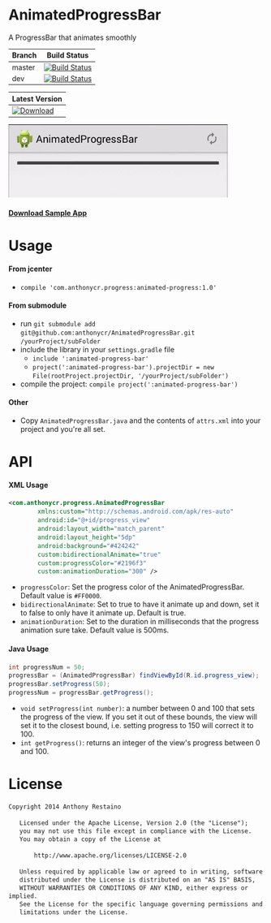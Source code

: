 AnimatedProgressBar
===================
A ProgressBar that animates smoothly

| Branch | Build Status |
|--------|--------------|
| master | [![Build Status](https://travis-ci.org/anthonycr/AnimatedProgressBar.svg?branch=master)](https://travis-ci.org/anthonycr/AnimatedProgressBar) |
| dev    | [![Build Status](https://travis-ci.org/anthonycr/AnimatedProgressBar.svg?branch=dev)](https://travis-ci.org/anthonycr/AnimatedProgressBar) |

| Latest Version |
|----------------|
| [![Download](https://api.bintray.com/packages/anthonycr/android/com.anthonycr.progress%3Aanimated-progress/images/download.svg)](https://bintray.com/anthonycr/android/com.anthonycr.progress%3Aanimated-progress/_latestVersion) |

![](animation.gif)

#### [Download Sample App](https://github.com/anthonycr/AnimatedProgressBar/releases/download/1.0.0/release.apk)

# Usage

#### From jcenter
* `compile 'com.anthonycr.progress:animated-progress:1.0'`

#### From submodule
* run `git submodule add git@github.com:anthonycr/AnimatedProgressBar.git /yourProject/subFolder`
* include the library in your `settings.gradle` file
    - `include ':animated-progress-bar'`
    - `project(':animated-progress-bar').projectDir = new File(rootProject.projectDir, '/yourProject/subFolder')`
* compile the project: `compile project(':animated-progress-bar')`

#### Other
* Copy `AnimatedProgressBar.java` and the contents of `attrs.xml` into your project and you're all set.

# API

#### XML Usage
```XML
<com.anthonycr.progress.AnimatedProgressBar
        xmlns:custom="http://schemas.android.com/apk/res-auto"
        android:id="@+id/progress_view"
        android:layout_width="match_parent"
        android:layout_height="5dp"
        android:background="#424242"
        custom:bidirectionalAnimate="true"
        custom:progressColor="#2196f3"
        custom:animationDuration="300" />
```

- `progressColor`: Set the progress color of the AnimatedProgressBar. Default value is `#FF0000`.
- `bidirectionalAnimate`: Set to true to have it animate up and down, set it to false to only have it animate up. Default is true.
- `animationDuration`: Set to the duration in milliseconds that the progress animation sure take. Default value is 500ms.

#### Java Usage
```Java
int progressNum = 50;
progressBar = (AnimatedProgressBar) findViewById(R.id.progress_view);
progressBar.setProgress(50);
progressNum = progressBar.getProgress();
```

- `void setProgress(int number)`: a number between 0 and 100 that sets the progress of the view. If you set it out of these bounds, the view will set it to the closest bound, i.e. setting progress to 150 will correct it to 100.
- `int getProgress()`: returns an integer of the view's progress between 0 and 100.

# License

```
Copyright 2014 Anthony Restaino

   Licensed under the Apache License, Version 2.0 (the "License");
   you may not use this file except in compliance with the License.
   You may obtain a copy of the License at

       http://www.apache.org/licenses/LICENSE-2.0

   Unless required by applicable law or agreed to in writing, software
   distributed under the License is distributed on an "AS IS" BASIS,
   WITHOUT WARRANTIES OR CONDITIONS OF ANY KIND, either express or implied.
   See the License for the specific language governing permissions and
   limitations under the License.
```
